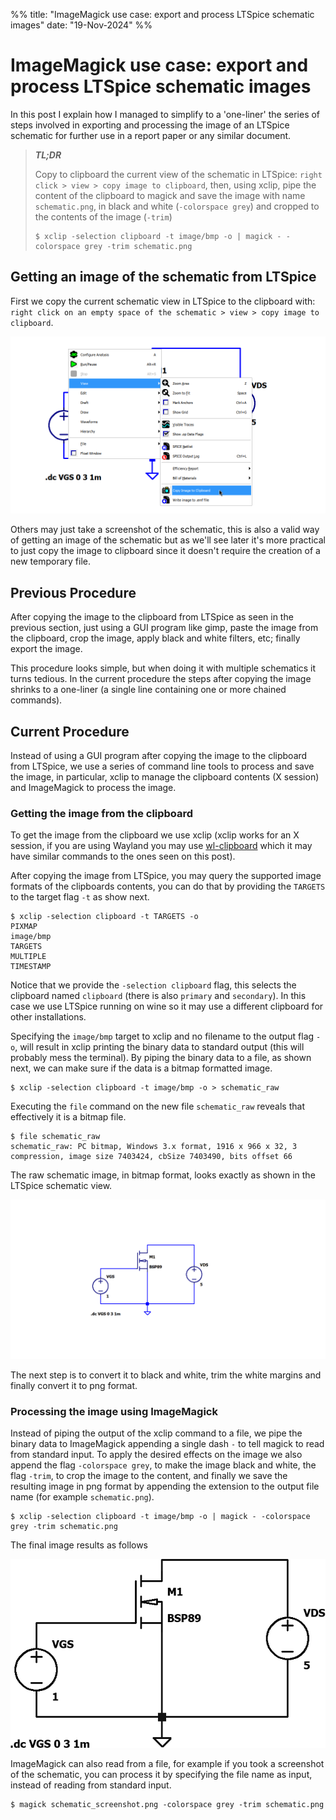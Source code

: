 %%
title: "ImageMagick use case: export and process LTSpice schematic images"
date: "19-Nov-2024"
%%

# ImageMagick use case: export and process LTSpice schematic images

In this post I explain how I managed to simplify to a 'one-liner' the series of
steps involved in exporting and processing the image of an LTSpice schematic for
further use in a report paper or any similar document.

> ***TL;DR*** 
> 
> Copy to clipboard the current view of the schematic in LTSpice: `right click >
> view > copy image to clipboard`, then, using xclip, pipe the content of the
> clipboard to magick and save the image with name `schematic.png`, in black and
> white (`-colorspace grey`) and cropped to the contents of the image (`-trim`)
> 
> ```console
> $ xclip -selection clipboard -t image/bmp -o | magick - -colorspace grey -trim schematic.png
> ```
> <!--`-->

## Getting an image of the schematic from LTSpice

First we copy the current schematic view in LTSpice to the clipboard with:
`right click on an empty space of the schematic > view > copy image to
clipboard`.

![Copying the image to clipboard from LTSpice](copy_to_clipboard_cropped2.png)

Others may just take a screenshot of the schematic, this is also a valid way of
getting an image of the schematic but as we'll see later it's more practical to
just copy the image to clipboard since it doesn't require the creation of a new
temporary file.

## Previous Procedure

<!--
First we copy the current schematic view of LTSpice to clipboard with: `right
click on an empty space of the schematic > view > copy image to clipboard`.

![Copying the image to clipboard from LTSpice](copy_to_clipboard_cropped2.png)

Other may just take a screenshot of the schematic, this is also a valid way of
getting an image of the schematic but in my experience it's better, and simpler,
to copy the image to clipboard
-->

After copying the image to the clipboard from LTSpice as seen in the previous
section, just using a GUI program like gimp, paste the image from the clipboard,
crop the image, apply black and white filters, etc; finally export the image.

This procedure looks simple, but when doing it with multiple schematics it turns
tedious. In the current procedure the steps after copying the image shrinks to a
one-liner (a single line containing one or more chained commands).

## Current Procedure

<!--
Copying the schematic image from LTSpice is the same as the previous way, the
steps that change are the following ones which involve getting the image from
the clipboard, processing it and finally exporting it to a file. In this new
procedure we use a series of chained command line commands to obtain that.
-->

Instead of using a GUI program after copying the image to the clipboard from
LTSpice, we use a series of command line tools to process and save the image, in
particular, xclip to manage the clipboard contents (X session) and ImageMagick
to process the image.

### Getting the image from the clipboard

To get the image from the clipboard we use xclip (xclip works for an X session,
if you are using Wayland you may use [wl-clipboard](https://github.com/bugaevc/wl-clipboard)
which it may have similar commands to the ones seen on this post).

<!--
Then we can query the format of the copied image by specifying the `TARGETS`
target to xclip, as follows:

After copying the image from LTSpice, you may query the supoorted image formats
of that image, you can do that 
-->

After copying the image from LTSpice, you may query the supported image formats
of the clipboards contents, you can do that by providing the `TARGETS` to the
target flag `-t` as show next.

```console
$ xclip -selection clipboard -t TARGETS -o
PIXMAP
image/bmp
TARGETS
MULTIPLE
TIMESTAMP
```

Notice that we provide the `-selection clipboard` flag, this selects the
clipboard named `clipboard` (there is also `primary` and `secondary`). In this
case we use LTSpice running on wine so it may use a different clipboard for
other installations.

Specifying the `image/bmp` target to xclip and no filename to the output flag
`-o`, will result in xclip printing the binary data to standard output (this
will probably mess the terminal). By piping the binary data to a file, as shown
next, we can make sure if the data is a bitmap formatted image.

```console
$ xclip -selection clipboard -t image/bmp -o > schematic_raw
```

Executing the `file` command on the new file `schematic_raw` reveals that
effectively it is a bitmap file.

```console
$ file schematic_raw
schematic_raw: PC bitmap, Windows 3.x format, 1916 x 966 x 32, 3 compression, image size 7403424, cbSize 7403490, bits offset 66
```

The raw schematic image, in bitmap format, looks exactly as shown in the LTSpice
schematic view.

![Copied Image](schematic_raw.png)

The next step is to convert it to black and white, trim the white margins and
finally convert it to png format.

### Processing the image using ImageMagick

Instead of piping the output of the xclip command to a file, we pipe the binary
data to ImageMagick appending a single dash `-` to tell magick to read from
standard input. To apply the desired effects on the image we also append the
flag `-colorspace grey`, to make the image black and white, the flag `-trim`,
to crop the image to the content, and finally we save the resulting image in png
format by appending the extension to the output file name (for example
`schematic.png`).

```console
$ xclip -selection clipboard -t image/bmp -o | magick - -colorspace grey -trim schematic.png
```

The final image results as follows

![Resulting Image](schematic.png)

ImageMagick can also read from a file, for example if you took a screenshot of
the schematic, you can process it by specifying the file name as input, instead
of reading from standard input.

```console
$ magick schematic_screenshot.png -colorspace grey -trim schematic.png
```

<!--
Simply pipe the output of the clipboard to ImageMagick and add the flag
`-colorspace grey`, to make the image black and white, and the flag `-trim` to
crop the image to the content.

output of the magick command is the following image, which is in black and
white plus the margins are cropped, resulting in an image ready for inserting in
a paper.
-->
